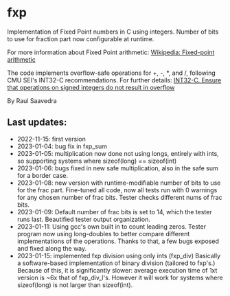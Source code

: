 # fxp
Implementation of Fixed Point numbers in C using integers. Number of bits
to use for fraction part now configurable at runtime.

For more information about Fixed Point arithmetic:
[Wikipedia: Fixed-point arithmetic](https://en.wikipedia.org/wiki/Fixed-point_arithmetic)

The code implements overflow-safe operations for +, -, *, and /,
following CMU SEI's INT32-C recommendations. For further details:
[INT32-C. Ensure that operations on signed integers do not result in overflow](https://wiki.sei.cmu.edu/confluence/display/c/INT32-C.+Ensure+that+operations+on+signed+integers+do+not+result+in+overflow)


By Raul Saavedra

## Last updates:
- 2022-11-15: first version
- 2023-01-04: bug fix in fxp_sum
- 2023-01-05: multiplication now done not using longs, entirely with ints, so
supporting systems where sizeof(long) == sizeof(int)
- 2023-01-06: bugs fixed in new safe multiplication, also in the safe sum for a
border case.
- 2023-01-08: new version with runtime-modifiable number of bits to use for
the frac part. Fine-tuned all code, now all tests run with 0 warnings for
any chosen number of frac bits. Tester checks different nums of frac bits.
- 2023-01-09: Default number of frac bits is set to 14, which the tester
runs last. Beautified tester output organization.
- 2023-01-11: Using gcc's own built in to count leading zeros.
Tester program now using long-doubles to better compare
different implementations of the operations. Thanks to that, a few bugs
exposed and fixed along the way.
- 2023-01-15: implemented fxp division using only ints (fxp_div)
Basically a software-based implementation of binary division
(tailored to fxp's.) Because of this, it is significantly slower:
average execution time of 1xt version is ~6x that of fxp_div_l's.
However it will work for systems where sizeof(long) is not larger
than sizeof(int).
